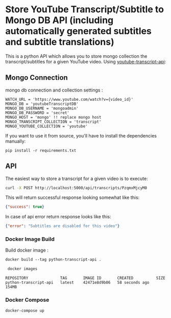 
# Store YouTube Transcript/Subtitle to Mongo DB API (including automatically generated subtitles and subtitle translations)  

This is a python API which allows you to store mongo collection the transcript/subtitles for a given YouTube video. Using  [youtube-transcript-api](https://pypi.org/project/youtube-transcript-api/):

## Mongo Connection

mongo db connection and collection settings :
```
WATCH_URL = 'https://www.youtube.com/watch?v={video_id}'
MONGO_DB = 'youtubeTranscriptDB'
MONGO_DB_USERNAME = 'mongoadmin'
MONGO_DB_PASSWORD = 'secret'
MONGO_HOST = 'mongo' !! replace mongo host
MONGO_TRANSCRIPT_COLLECTION = 'transcript'
MONGO_YOUTUBE_COLLECTION = 'youtube'
```

If you want to use it from source, you'll have to install the dependencies manually:

```
pip install -r requirements.txt
```

## API

The easiest way to store a transcript for a given video is to execute:

```bash
curl -X POST http://localhost:5000/api/transcripts/PzqmxMjcyM0
```

This will return successful response looking somewhat like this:

```json
{"success": true}
```

In case of api error return response looks like this:

```json
{"error": "Subtitles are disabled for this video"}
```

### Docker Image Build
Build docker image :
```dockerfile
docker build --tag python-transcript-api .
```

```bash
 docker images
```

```text
REPOSITORY              TAG       IMAGE ID       CREATED          SIZE
python-transcript-api   latest    42471e8d9b06   58 seconds ago   154MB

```

### Docker Compose


```bash
docker-compose up 
```
